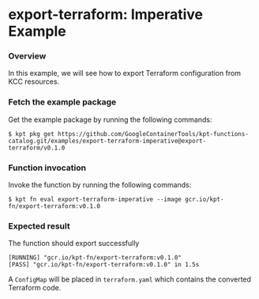 # export-terraform: Imperative Example

### Overview

In this example, we will see how to export Terraform configuration from KCC resources.

### Fetch the example package

Get the example package by running the following commands:

```shell
$ kpt pkg get https://github.com/GoogleContainerTools/kpt-functions-catalog.git/examples/export-terraform-imperative@export-terraform/v0.1.0
```

### Function invocation

Invoke the function by running the following commands:

```shell
$ kpt fn eval export-terraform-imperative --image gcr.io/kpt-fn/export-terraform:v0.1.0
```

### Expected result
The function should export successfully
```shell
[RUNNING] "gcr.io/kpt-fn/export-terraform:v0.1.0"
[PASS] "gcr.io/kpt-fn/export-terraform:v0.1.0" in 1.5s
```

A `ConfigMap` will be placed in `terraform.yaml` which contains the converted Terraform code.
